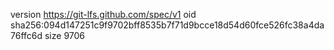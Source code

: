 version https://git-lfs.github.com/spec/v1
oid sha256:094d147251c9f9702bff8535b7f71d9bcce18d54d60fce526fc38a4da76ffc6d
size 9706
